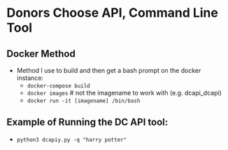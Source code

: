 # Donors Choose API, Command Line Tool

## Docker Method
- Method I use to build and then get a bash prompt on the docker instance:
    - `docker-compose build`
    - `docker images` # not the imagename to work with (e.g. dcapi_dcapi)
    - `docker run -it [imagename] /bin/bash`

## Example of Running the DC API tool:
- `python3 dcapiy.py -q "harry potter"`
